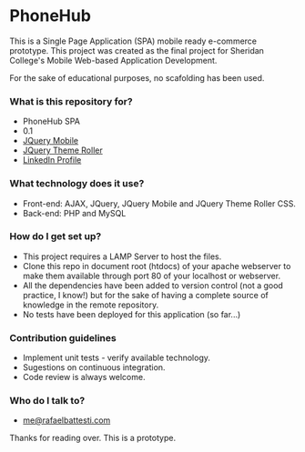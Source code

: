 # PhoneHub #

This is a Single Page Application (SPA) mobile ready e-commerce prototype.
This project was created as the final project for Sheridan College's Mobile Web-based Application Development.

For the sake of educational purposes, no scafolding has been used.

### What is this repository for? ###

* PhoneHub SPA
* 0.1
* [JQuery Mobile](https://jquerymobile.com/)
* [JQuery Theme Roller](http://themeroller.jquerymobile.com/)
* [LinkedIn Profile](https://ca.linkedin.com/in/rafaelbattesti)

### What technology does it use? ###
* Front-end: AJAX, JQuery, JQuery Mobile and JQuery Theme Roller CSS.
* Back-end: PHP and MySQL

### How do I get set up? ###

* This project requires a LAMP Server to host the files.
* Clone this repo in document root (htdocs) of your apache webserver to make them available through port 80 of your localhost or webserver.
* All the dependencies have been added to version control (not a good practice, I know!) but for the sake of having a complete source of knowledge in the remote repository.
* No tests have been deployed for this application (so far...)

### Contribution guidelines ###

* Implement unit tests - verify available technology.
* Sugestions on continuous integration.
* Code review is always welcome.

### Who do I talk to? ###

* <me@rafaelbattesti.com>

Thanks for reading over. This is a prototype.
